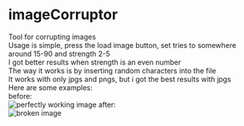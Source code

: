 # imageCorruptor
Tool for corrupting images  
Usage is simple, press the load image button, set tries to somewhere around 15-90 and strength 2-5  
I got better results when strength is an even number  
The way it works is by inserting random characters into the file  
It works with only jpgs and pngs, but i got the best results with jpgs  
Here are some examples:  
before:  
![perfectly working image](https://i.imgur.com/IQLgs1X.jpg)
after:  
![broken image](https://i.imgur.com/RNYeP0k.jpg)
